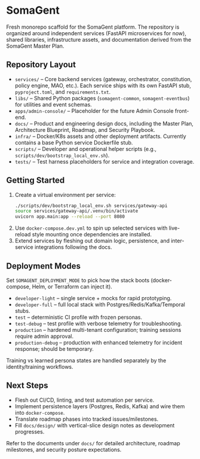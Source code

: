 # SomaGent

Fresh monorepo scaffold for the SomaGent platform. The repository is organized around independent services (FastAPI microservices for now), shared libraries, infrastructure assets, and documentation derived from the SomaGent Master Plan.

## Repository Layout

- `services/` – Core backend services (gateway, orchestrator, constitution, policy engine, MAO, etc.). Each service ships with its own FastAPI stub, `pyproject.toml`, and `requirements.txt`.
- `libs/` – Shared Python packages (`somagent-common`, `somagent-eventbus`) for utilities and event schemas.
- `apps/admin-console/` – Placeholder for the future Admin Console front-end.
- `docs/` – Product and engineering design docs, including the Master Plan, Architecture Blueprint, Roadmap, and Security Playbook.
- `infra/` – Docker/K8s assets and other deployment artifacts. Currently contains a base Python service Dockerfile stub.
- `scripts/` – Developer and operational helper scripts (e.g., `scripts/dev/bootstrap_local_env.sh`).
- `tests/` – Test harness placeholders for service and integration coverage.

## Getting Started

1. Create a virtual environment per service:
   ```bash
   ./scripts/dev/bootstrap_local_env.sh services/gateway-api
   source services/gateway-api/.venv/bin/activate
   uvicorn app.main:app --reload --port 8080
   ```
2. Use `docker-compose.dev.yml` to spin up selected services with live-reload style mounting once dependencies are installed.
3. Extend services by fleshing out domain logic, persistence, and inter-service integrations following the docs.

## Deployment Modes

Set `SOMAGENT_DEPLOYMENT_MODE` to pick how the stack boots (docker-compose, Helm, or Terraform can inject it).

- `developer-light` – single service + mocks for rapid prototyping.
- `developer-full` – full local stack with Postgres/Redis/Kafka/Temporal stubs.
- `test` – deterministic CI profile with frozen personas.
- `test-debug` – test profile with verbose telemetry for troubleshooting.
- `production` – hardened multi-tenant configuration; training sessions require admin approval.
- `production-debug` – production with enhanced telemetry for incident response; should be temporary.

Training vs learned persona states are handled separately by the identity/training workflows.

## Next Steps

- Flesh out CI/CD, linting, and test automation per service.
- Implement persistence layers (Postgres, Redis, Kafka) and wire them into `docker-compose`.
- Translate roadmap phases into tracked issues/milestones.
- Fill `docs/design/` with vertical-slice design notes as development progresses.

Refer to the documents under `docs/` for detailed architecture, roadmap milestones, and security posture expectations.
